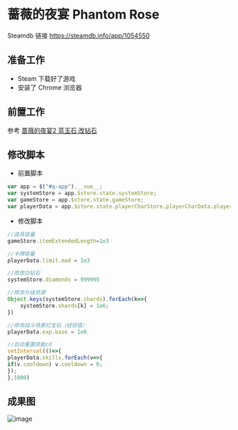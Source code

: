 # 蔷薇的夜宴 Phantom Rose
Steamdb 链接 https://steamdb.info/app/1054550

## 准备工作
* Steam 下载好了游戏
* 安装了 Chrome 浏览器

## 前置工作
参考 [蔷薇的夜宴2 蓝玉石 改钻石](https://github.com/pjy612/gityx-cheat/blob/main/%E8%94%B7%E8%96%87%E7%9A%84%E5%A4%9C%E5%AE%B42%20%E8%93%9D%E7%8E%89%E7%9F%B3%20%E6%94%B9%E9%92%BB%E7%9F%B3.md)

## 修改脚本
* 前置脚本
```js
var app = $("#q-app").__vue__;
var systemStore = app.$store.state.systemStore;
var gameStore = app.$store.state.gameStore;
var playerData = app.$store.state.playerCharStore.playerCharData.playerData;
```

* 修改脚本
```js
//道具容量
gameStore.itemExtendedLength=1e3

//卡牌容量
playerData.limit.mod = 1e3

//修改白钻石
systemStore.diamonds = 999999

//修改升级资源
Object.keys(systemStore.shards).forEach(k=>{
    systemStore.shards[k] = 1e6;
})

//修改战斗场景红宝石（经验值）
playerData.exp.base = 1e6

//自动重置技能cd
setInterval(()=>{
playerData.skills.forEach(v=>{
if(v.cooldown) v.cooldown = 0;
});  
},1000)

```
## 成果图
![image](https://github.com/pjy612/gityx-cheat/assets/4072526/8a2e1384-5bc0-4efc-9f9f-8ba190dd491e)

